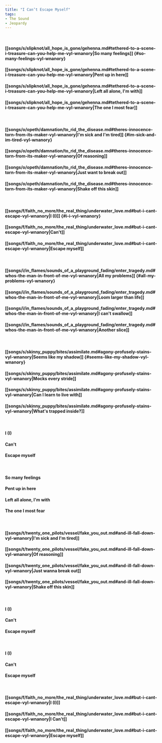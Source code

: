 ```yaml
---
title: "I Can’t Escape Myself"
tags:
- The Sound
- Jeopardy
---
```

&nbsp;
#### [[songs/s/slipknot/all_hope_is_gone/gehenna.md#tethered-to-a-scene-i-treasure-can-you-help-me-vyl-wnanory|So many feelings]] {#so-many-feelings-vyl-wnanory}
#### [[songs/s/slipknot/all_hope_is_gone/gehenna.md#tethered-to-a-scene-i-treasure-can-you-help-me-vyl-wnanory|Pent up in here]]
#### [[songs/s/slipknot/all_hope_is_gone/gehenna.md#tethered-to-a-scene-i-treasure-can-you-help-me-vyl-wnanory|Left all alone, I'm with]]
#### [[songs/s/slipknot/all_hope_is_gone/gehenna.md#tethered-to-a-scene-i-treasure-can-you-help-me-vyl-wnanory|The one I most fear]]
&nbsp;
#### [[songs/o/opeth/damnation/to_rid_the_disease.md#theres-innocence-torn-from-its-maker-vyl-wnanory|I'm sick and I'm tired]] {#im-sick-and-im-tired-vyl-wnanory}
#### [[songs/o/opeth/damnation/to_rid_the_disease.md#theres-innocence-torn-from-its-maker-vyl-wnanory|Of reasoning]]
#### [[songs/o/opeth/damnation/to_rid_the_disease.md#theres-innocence-torn-from-its-maker-vyl-wnanory|Just want to break out]]
#### [[songs/o/opeth/damnation/to_rid_the_disease.md#theres-innocence-torn-from-its-maker-vyl-wnanory|Shake off this skin]]
&nbsp;
#### [[songs/f/faith_no_more/the_real_thing/underwater_love.md#but-i-cant-escape-vyl-wnanory|I (I)]] {#i-i-vyl-wnanory}
#### [[songs/f/faith_no_more/the_real_thing/underwater_love.md#but-i-cant-escape-vyl-wnanory|Can't]]
#### [[songs/f/faith_no_more/the_real_thing/underwater_love.md#but-i-cant-escape-vyl-wnanory|Escape myself]]
&nbsp;
#### [[songs/i/in_flames/sounds_of_a_playground_fading/enter_tragedy.md#whos-the-man-in-front-of-me-vyl-wnanory|All my problems]] {#all-my-problems-vyl-wnanory}
#### [[songs/i/in_flames/sounds_of_a_playground_fading/enter_tragedy.md#whos-the-man-in-front-of-me-vyl-wnanory|Loom larger than life]]
#### [[songs/i/in_flames/sounds_of_a_playground_fading/enter_tragedy.md#whos-the-man-in-front-of-me-vyl-wnanory|I can't swallow]]
#### [[songs/i/in_flames/sounds_of_a_playground_fading/enter_tragedy.md#whos-the-man-in-front-of-me-vyl-wnanory|Another slice]]
&nbsp;
#### [[songs/s/skinny_puppy/bites/assimilate.md#agony-profusely-stains-vyl-wnanory|Seems like my shadow]] {#seems-like-my-shadow-vyl-wnanory}
#### [[songs/s/skinny_puppy/bites/assimilate.md#agony-profusely-stains-vyl-wnanory|Mocks every stride]]
#### [[songs/s/skinny_puppy/bites/assimilate.md#agony-profusely-stains-vyl-wnanory|Can I learn to live with]]
#### [[songs/s/skinny_puppy/bites/assimilate.md#agony-profusely-stains-vyl-wnanory|What's trapped inside?]]
&nbsp;
#### I (I)
#### Can't
#### Escape myself
&nbsp;
#### So many feelings
#### Pent up in here
#### Left all alone, I'm with
#### The one I most fear
&nbsp;
#### [[songs/t/twenty_one_pilots/vessel/fake_you_out.md#and-ill-fall-down-vyl-wnanory|I'm sick and I'm tired]]
#### [[songs/t/twenty_one_pilots/vessel/fake_you_out.md#and-ill-fall-down-vyl-wnanory|Of reasoning]]
#### [[songs/t/twenty_one_pilots/vessel/fake_you_out.md#and-ill-fall-down-vyl-wnanory|Just wanna break out]]
#### [[songs/t/twenty_one_pilots/vessel/fake_you_out.md#and-ill-fall-down-vyl-wnanory|Shake off this skin]]
&nbsp;
#### I (I)
#### Can't
#### Escape myself
&nbsp;
#### I (I)
#### Can't
#### Escape myself
&nbsp;
#### [[songs/f/faith_no_more/the_real_thing/underwater_love.md#but-i-cant-escape-vyl-wnanory|I (I)]]
#### [[songs/f/faith_no_more/the_real_thing/underwater_love.md#but-i-cant-escape-vyl-wnanory|I Can't]]
#### [[songs/f/faith_no_more/the_real_thing/underwater_love.md#but-i-cant-escape-vyl-wnanory|Escape myself]]
